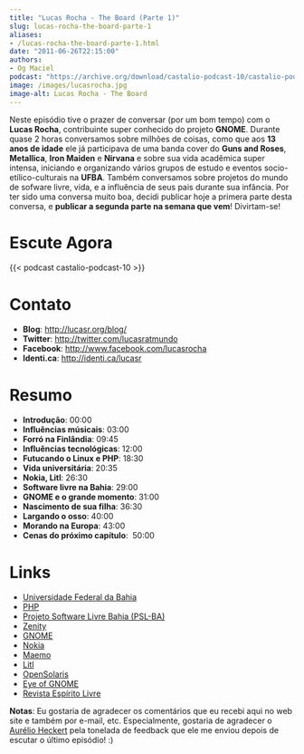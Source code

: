 ```yaml
---
title: "Lucas Rocha - The Board (Parte 1)"
slug: lucas-rocha-the-board-parte-1
aliases:
- /lucas-rocha-the-board-parte-1.html
date: "2011-06-26T22:15:00"
authors:
- Og Maciel
podcast: "https://archive.org/download/castalio-podcast-10/castalio-podcast-10.mp3"
image: /images/lucasrocha.jpg
image-alt: Lucas Rocha - The Board
---
```


Neste episódio tive o prazer de conversar (por um bom tempo) com o
**Lucas Rocha**, contribuinte super conhecido do projeto **GNOME**.
Durante quase 2 horas conversamos sobre milhões de coisas, como que aos
**13 anos de idade** ele já participava de uma banda cover do **Guns and
Roses**, **Metallica**, **Iron Maiden** e **Nirvana** e sobre sua vida
acadêmica super intensa, iniciando e organizando vários grupos de estudo
e eventos socio-etílico-culturais na **UFBA**. Também conversamos sobre
projetos do mundo de sofware livre, vida, e a influência de seus pais
durante sua infância. Por ter sido uma conversa muito boa, decidi
publicar hoje a primera parte desta conversa, e **publicar a segunda
parte na semana que vem**! Divirtam-se!

# Escute Agora

{{< podcast castalio-podcast-10 >}}

# Contato

- **Blog**: <http://lucasr.org/blog/>
- **Twitter**: <http://twitter.com/lucasratmundo>
- **Facebook**: <http://www.facebook.com/lucasrocha>
- **Identi.ca**: <http://identi.ca/lucasr>

# Resumo

- **Introdução**: 00:00
- **Influências músicais**: 03:00
- **Forró na Finlândia**: 09:45
- **Influências tecnológicas**: 12:00
- **Futucando o Linux e PHP**: 18:30
- **Vida universitária**: 20:35
- **Nokia, Litl**: 26:30
- **Software livre na Bahia**: 29:00
- **GNOME e o grande momento**: 31:00
- **Nascimento de sua filha**: 36:30
- **Largando o osso**: 40:00
- **Morando na Europa**: 43:00
- **Cenas do próximo capítulo**:  50:00

# Links

- [Universidade Federal da Bahia](http://www.ufba.br/)
- [PHP](http://www.php.net/)
- [Projeto Software Livre Bahia (PSL-BA)](http://wiki.dcc.ufba.br/bin/view/PSL)
- [Zenity](http://live.gnome.org/Zenity)
- [GNOME](http://gnome.org)
- [Nokia](http://www.nokia.com/)
- [Maemo](http://www.maemo.org/)
- [Litl](http://litl.com/)
- [OpenSolaris](http://www.opensolaris.com/)
- [Eye of GNOME](http://www.gnome.org/projects/eog/)
- [Revista Espírito Livre](http://www.revista.espiritolivre.org/)

**Notas**: Eu gostaria de agradecer os comentários que eu recebi aqui no
web site e também por e-mail, etc. Especialmente, gostaria de agradecer
o [Aurélio Heckert](http://softwarelivre.org/aurium) pela tonelada de
feedback que ele me enviou depois de escutar o último episódio! :)
